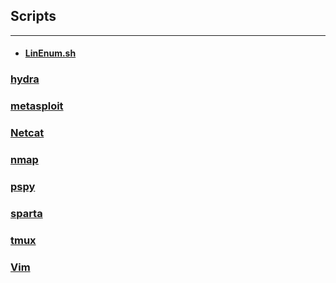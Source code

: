 ## Scripts
---
* #### [LinEnum.sh](https://raw.githubusercontent.com/rebootuser/LinEnum/master/LinEnum.sh)

### [hydra](tools/hydra.md)
### [metasploit](tools/metasploit.md)

### [Netcat](tools/netcat.md)
### [nmap](tools/nmap.md)
### [pspy](https://github.com/DominicBreuker/pspy)
### [sparta](tools/sparta.md)
### [tmux](tools/tmux.md)
### [Vim](tools/vim.md)

